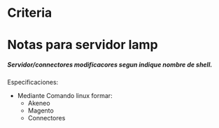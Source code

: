 # Criteria
# Notas para servidor lamp

##### Servidor/connectores modificacores segun indique nombre de shell.

Especificaciones:
  - Mediante Comando linux formar:
    - Akeneo
    - Magento
    - Connectores
 
